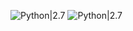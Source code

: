 ![Python|2.7](https://img.shields.io/badge/MUAHACK.COM-2.7-blue.svg)
![Python|2.7](https://img.shields.io/badge/MUAHACK.VN-2.7-blue.svg)
<div <img src

